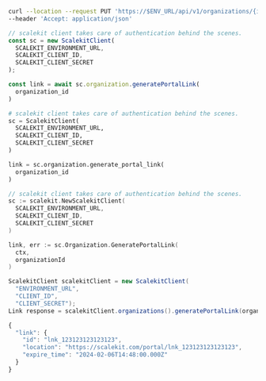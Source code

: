 
<CodeWithHeader method="put" endpoint="/api/v1/organizations/{id}/portal_links">
<Tabs groupId="tech-stack" querystring>
<TabItem value="curl" label="cURL">

```bash showLineNumbers
curl --location --request PUT 'https://$ENV_URL/api/v1/organizations/{id}/portal_links' \
--header 'Accept: application/json'
```

</TabItem>
<TabItem value="nodejs" label="Node.js">

```js showLineNumbers
// scalekit client takes care of authentication behind the scenes.
const sc = new ScalekitClient(
  SCALEKIT_ENVIRONMENT_URL,
  SCALEKIT_CLIENT_ID,
  SCALEKIT_CLIENT_SECRET
);

const link = await sc.organization.generatePortalLink(
  organization_id
)
```

</TabItem>
<TabItem value="py" label="Python">

```python showLineNumbers
# scalekit client takes care of authentication behind the scenes.
sc = ScalekitClient(
  SCALEKIT_ENVIRONMENT_URL,
  SCALEKIT_CLIENT_ID,
  SCALEKIT_CLIENT_SECRET
)

link = sc.organization.generate_portal_link(
  organization_id
)
```

</TabItem>
<TabItem value="golang" label="Go">

  ```go showLineNumbers
  // scalekit client takes care of authentication behind the scenes.
  sc := scalekit.NewScalekitClient(
    SCALEKIT_ENVIRONMENT_URL,
    SCALEKIT_CLIENT_ID,
    SCALEKIT_CLIENT_SECRET
  )

  link, err := sc.Organization.GeneratePortalLink(
    ctx,
    organizationId
  )
  ```

</TabItem>
<TabItem value="java" label="Java">

```java showLineNumbers
ScalekitClient scalekitClient = new ScalekitClient(
  "ENVIRONMENT_URL",
  "CLIENT_ID",
  "CLIENT_SECRET");
Link response = scalekitClient.organizations().generatePortalLink(organizationId);
```

</TabItem>
</Tabs>
</CodeWithHeader>
<CodeWithHeader title="Response">

```js
{
  "link": {
    "id": "lnk_123123123123123",
    "location": "https://scalekit.com/portal/lnk_123123123123123",
    "expire_time": "2024-02-06T14:48:00.000Z"
  }
}
```

</CodeWithHeader>
